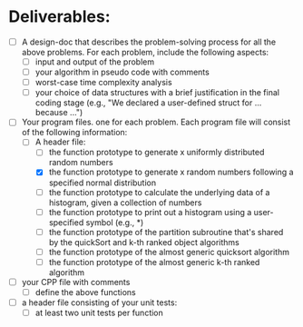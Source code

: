 # Deliverables:

- [ ] A design-doc that describes the problem-solving process for all the above problems. For each problem, include the following aspects: 
    - [ ] input and output of the problem
    - [ ] your algorithm in pseudo code with comments
    - [ ] worst-case time complexity analysis
    - [ ] your choice of data structures with a brief justification in the final coding stage (e.g., "We declared a user-defined struct for ... because ...")
- [ ] Your program files.  one for each problem.  Each program file will consist of the following information:
    - [ ] A header file: 
        - [ ] the function prototype to generate  x uniformly distributed random numbers 
        - [X] the function prototype to generate x random numbers following a specified normal distribution
        - [ ] the function prototype to calculate the underlying data of a histogram, given a collection of numbers
        - [ ] the function prototype to print out a histogram using a user-specified symbol (e.g., *)
        - [ ] the function prototype of the partition subroutine that's shared by the quickSort and k-th ranked  object algorithms
        - [ ] the function prototype of the almost generic quicksort algorithm
        - [ ] the function prototype of the almost generic k-th ranked algorithm
- [ ] your CPP file with comments
    - [ ] define the above functions
- [ ] a header file consisting of your unit tests: 
    - [ ] at least two unit tests per function
